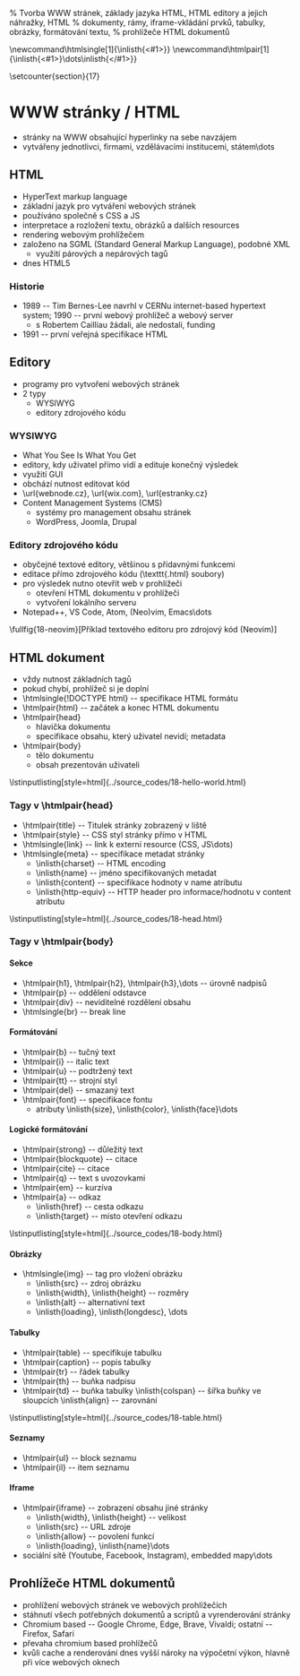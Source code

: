 % Tvorba WWW stránek, základy jazyka HTML, HTML editory a jejich náhražky, HTML
% dokumenty, rámy, iframe-vkládání prvků, tabulky, obrázky, formátování textu,
% prohlížeče HTML dokumentů

\newcommand\htmlsingle[1]{\inlisth{<#1>}}
\newcommand\htmlpair[1]{\inlisth{<#1>}\dots\inlisth{</#1>}}

\setcounter{section}{17}
# WWW stránky / HTML
- stránky na WWW obsahující hyperlinky na sebe navzájem
- vytvářeny jednotlivci, firmami, vzdělávacími institucemi, státem\dots

## HTML
- HyperText markup language
- základní jazyk pro vytváření webových stránek
- používáno společně s CSS a JS
- interpretace a rozložení textu, obrázků a dalších resources
- rendering webovým prohlížečem
- založeno na SGML (Standard General Markup Language), podobné XML
	- využití párových a nepárových tagů
- dnes HTML5

### Historie
- 1989 -- Tim Bernes-Lee navrhl v CERNu internet-based hypertext system; 1990 -- první webový prohlížeč a webový server
	- s Robertem Cailliau žádali, ale nedostali, funding
- 1991 -- první veřejná specifikace HTML

## Editory
- programy pro vytvoření webových stránek
- 2 typy
	- WYSIWYG
	- editory zdrojového kódu

### WYSIWYG
- What You See Is What You Get
- editory, kdy uživatel přímo vidí a edituje konečný výsledek
- využití GUI
- obchází nutnost editovat kód
- \url{webnode.cz}, \url{wix.com}, \url{estranky.cz}
- Content Management Systems (CMS)
	- systémy pro management obsahu stránek
	- WordPress, Joomla, Drupal

### Editory zdrojového kódu
- obyčejné textové editory, většinou s přídavnými funkcemi
- editace přímo zdrojového kódu (\texttt{.html} soubory)
- pro výsledek nutno otevřít web v prohlížeči
	- otevření HTML dokumentu v prohlížeči
	- vytvoření lokálního serveru
- Notepad++, VS Code, Atom, (Neo)vim, Emacs\dots

\fullfig{18-neovim}[Příklad textového editoru pro zdrojový kód (Neovim)]

## HTML dokument
- vždy nutnost základních tagů
- pokud chybí, prohlížeč si je doplní
- \htmlsingle{\!DOCTYPE html} -- specifikace HTML formátu
- \htmlpair{html} -- začátek a konec HTML dokumentu
- \htmlpair{head}
	- hlavička dokumentu
	- specifikace obsahu, který uživatel nevidí; metadata
- \htmlpair{body}
	- tělo dokumentu
	- obsah prezentován uživateli

\lstinputlisting[style=html]{../source_codes/18-hello-world.html}

### Tagy v \htmlpair{head}
- \htmlpair{title} -- Titulek stránky zobrazený v liště
- \htmlpair{style} -- CSS styl stránky přímo v HTML
- \htmlsingle{link} -- link k externí resource (CSS, JS\dots)
- \htmlsingle{meta} -- specifikace metadat stránky
	- \inlisth{charset} -- HTML encoding
	- \inlisth{name} -- jméno specifikovaných metadat
	- \inlisth{content} -- specifikace hodnoty v name atributu
	- \inlisth{http-equiv} -- HTTP header pro informace/hodnotu v content atributu

\lstinputlisting[style=html]{../source_codes/18-head.html}

### Tagy v \htmlpair{body}
#### Sekce
- \htmlpair{h1}, \htmlpair{h2}, \htmlpair{h3},\dots -- úrovně nadpisů
- \htmlpair{p} -- oddělení odstavce
- \htmlpair{div} -- neviditelné rozdělení obsahu
- \htmlsingle{br} -- break line

#### Formátování
- \htmlpair{b} -- tučný text
- \htmlpair{i} -- italic text
- \htmlpair{u} -- podtržený text
- \htmlpair{tt} -- strojní styl
- \htmlpair{del} -- smazaný text
- \htmlpair{font} -- specifikace fontu
	- atributy \inlisth{size}, \inlisth{color}, \inlisth{face}\dots

#### Logické formátování
- \htmlpair{strong} -- důležitý text
- \htmlpair{blockquote} -- citace
- \htmlpair{cite} -- citace
- \htmlpair{q} -- text s uvozovkami
- \htmlpair{em} -- kurzíva
- \htmlpair{a} -- odkaz
	- \inlisth{href} -- cesta odkazu
	- \inlisth{target} -- místo otevření odkazu

\lstinputlisting[style=html]{../source_codes/18-body.html}

#### Obrázky
- \htmlsingle{img} -- tag pro vložení obrázku
	- \inlisth{src} -- zdroj obrázku
	- \inlisth{width}, \inlisth{height} -- rozměry
	- \inlisth{alt} -- alternativní text
	- \inlisth{loading}, \inlisth{longdesc}, \dots

#### Tabulky
- \htmlpair{table} -- specifikuje tabulku
- \htmlpair{caption} -- popis tabulky
- \htmlpair{tr} -- řádek tabulky
- \htmlpair{th} -- buňka nadpisu
- \htmlpair{td} -- buňka tabulky
	\inlisth{colspan} -- šířka buňky ve sloupcích
	\inlisth{align} -- zarovnání

\lstinputlisting[style=html]{../source_codes/18-table.html}

#### Seznamy
- \htmlpair{ul} -- block seznamu
- \htmlpair{il} -- item seznamu

#### Iframe
- \htmlpair{iframe} -- zobrazení obsahu jiné stránky
	- \inlisth{width}, \inlisth{height} -- velikost
	- \inlisth{src} -- URL zdroje
	- \inlisth{allow} -- povolení funkcí
	- \inlisth{loading}, \inlisth{name}\dots
- sociální sítě (Youtube, Facebook, Instagram), embedded mapy\dots

## Prohlížeče HTML dokumentů
- prohlížení webových stránek ve webových prohlížečích
- stáhnutí všech potřebných dokumentů a scriptů a vyrenderování stránky
- Chromium based -- Google Chrome, Edge, Brave, Vivaldi; ostatní -- Firefox, Safari
- převaha chromium based prohlížečů
- kvůli cache a renderování dnes vyšší nároky na výpočetní výkon, hlavně při více webových oknech
